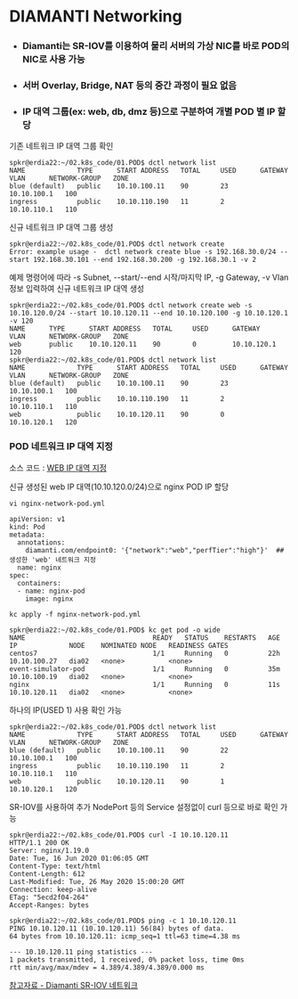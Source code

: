 # DIAMANTI Networking
- ### Diamanti는 SR-IOV를 이용하여 물리 서버의 가상 NIC를 바로 POD의 NIC로 사용 가능
- ### 서버 Overlay, Bridge, NAT 등의 중간 과정이 필요 없음
- ### IP 대역 그룹(ex: web, db, dmz 등)으로 구분하여 개별 POD 별 IP 할당


기존 네트워크 IP 대역 그룹 확인
```
spkr@erdia22:~/02.k8s_code/01.POD$ dctl network list
NAME             TYPE      START ADDRESS   TOTAL     USED      GATEWAY       VLAN      NETWORK-GROUP   ZONE
blue (default)   public    10.10.100.11    90        23        10.10.100.1   100
ingress          public    10.10.110.190   11        2         10.10.110.1   110
```

신규 네트워크 IP 대역 그룹 생성
```
spkr@erdia22:~/02.k8s_code/01.POD$ dctl network create
Error: example usage -  dctl network create blue -s 192.168.30.0/24 --start 192.168.30.101 --end 192.168.30.200 -g 192.168.30.1 -v 2
```

예제 명령어에 따라 -s Subnet, --start/--end 시작/마지막 IP, -g Gateway, -v Vlan 정보 입력하여 신규 네트워크 IP 대역 생성
```
spkr@erdia22:~/02.k8s_code/01.POD$ dctl network create web -s 10.10.120.0/24 --start 10.10.120.11 --end 10.10.120.100 -g 10.10.120.1 -v 120
NAME      TYPE      START ADDRESS   TOTAL     USED      GATEWAY       VLAN      NETWORK-GROUP   ZONE
web       public    10.10.120.11    90        0         10.10.120.1   120
spkr@erdia22:~/02.k8s_code/01.POD$ dctl network list
NAME             TYPE      START ADDRESS   TOTAL     USED      GATEWAY       VLAN      NETWORK-GROUP   ZONE
blue (default)   public    10.10.100.11    90        23        10.10.100.1   100
ingress          public    10.10.110.190   11        2         10.10.110.1   110
web              public    10.10.120.11    90        0         10.10.120.1   120
```

### POD 네트워크 IP 대역 지정

소스 코드 : [WEB IP 대역 지정](../01.Pod/nginx-network-pod.yml)

신규 생성된 web IP 대역(10.10.120.0/24)으로 nginx POD IP 할당
```
vi nginx-network-pod.yml

apiVersion: v1
kind: Pod
metadata:
  annotations:
    diamanti.com/endpoint0: '{"network":"web","perfTier":"high"}'  ## 생성한 'web' 네트워크 지정
  name: nginx
spec:
  containers:
  - name: nginx-pod
    image: nginx

kc apply -f nginx-network-pod.yml

spkr@erdia22:~/02.k8s_code/01.POD$ kc get pod -o wide
NAME                                READY   STATUS    RESTARTS   AGE   IP             NODE    NOMINATED NODE   READINESS GATES
centos7                             1/1     Running   0          22h   10.10.100.27   dia02   <none>           <none>
event-simulator-pod                 1/1     Running   0          35m   10.10.100.19   dia02   <none>           <none>
nginx                               1/1     Running   0          11s   10.10.120.11   dia02   <none>           <none>
```

하나의 IP(USED 1) 사용 확인 가능
```
spkr@erdia22:~/02.k8s_code/01.POD$ dctl network list
NAME             TYPE      START ADDRESS   TOTAL     USED      GATEWAY       VLAN      NETWORK-GROUP   ZONE
blue (default)   public    10.10.100.11    90        22        10.10.100.1   100
ingress          public    10.10.110.190   11        2         10.10.110.1   110
web              public    10.10.120.11    90        1         10.10.120.1   120
```

SR-IOV를 사용하여 추가 NodePort 등의 Service 설정없이 curl 등으로 바로 확인 가능
```
spkr@erdia22:~/02.k8s_code/01.POD$ curl -I 10.10.120.11
HTTP/1.1 200 OK
Server: nginx/1.19.0
Date: Tue, 16 Jun 2020 01:06:05 GMT
Content-Type: text/html
Content-Length: 612
Last-Modified: Tue, 26 May 2020 15:00:20 GMT
Connection: keep-alive
ETag: "5ecd2f04-264"
Accept-Ranges: bytes

spkr@erdia22:~/02.k8s_code/01.POD$ ping -c 1 10.10.120.11
PING 10.10.120.11 (10.10.120.11) 56(84) bytes of data.
64 bytes from 10.10.120.11: icmp_seq=1 ttl=63 time=4.38 ms

--- 10.10.120.11 ping statistics ---
1 packets transmitted, 1 received, 0% packet loss, time 0ms
rtt min/avg/max/mdev = 4.389/4.389/4.389/0.000 ms
```

[참고자료 - Diamanti SR-IOV 네트워크](https://blog.naver.com/hoon295/221971834254)

